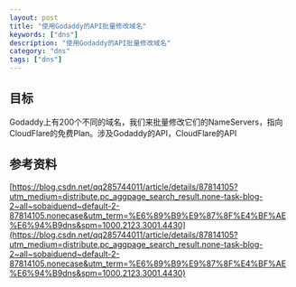 ```yaml
---
layout: post
title: "使用Godaddy的API批量修改域名"
keywords: ["dns"]
description: "使用Godaddy的API批量修改域名"
category: "dns"
tags: ["dns"]
---
```


## 目标
Godaddy上有200个不同的域名，我们来批量修改它们的NameServers，指向CloudFlare的免费Plan。涉及Godaddy的API，CloudFlare的API

## 参考资料
[https://blog.csdn.net/qq285744011/article/details/87814105?utm_medium=distribute.pc_aggpage_search_result.none-task-blog-2~all~sobaiduend~default-2-87814105.nonecase&utm_term=%E6%89%B9%E9%87%8F%E4%BF%AE%E6%94%B9dns&spm=1000.2123.3001.4430](https://blog.csdn.net/qq285744011/article/details/87814105?utm_medium=distribute.pc_aggpage_search_result.none-task-blog-2~all~sobaiduend~default-2-87814105.nonecase&utm_term=%E6%89%B9%E9%87%8F%E4%BF%AE%E6%94%B9dns&spm=1000.2123.3001.4430)